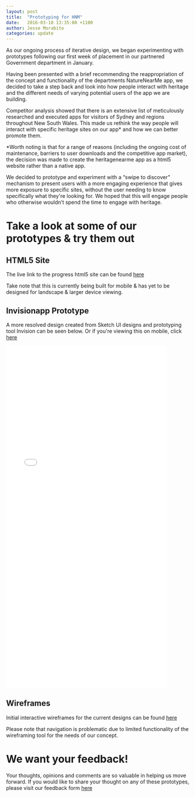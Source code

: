 ```yaml
---
layout: post
title:  "Prototyping for HNM"
date:   2016-03-18 13:35:00 +1100
author: Jesse Morabito
categories: update 
---
```


As our ongoing process of iterative design, we began experimenting with prototypes following our first week of placement in our partnered Government department in January.

Having been presented with a brief recommending the reappropriation of the concept and functionality of the departments NatureNearMe app, we decided to take a step back and look into how people interact with heritage and the different needs of varying potential users of the app we are building.

Competitor analysis showed that there is an extensive list of meticulously researched and executed apps for visitors of Sydney and regions throughout New South Wales. This made us rethink the way people will interact with specific heritage sites on our app* and how we can better promote them.

*Worth noting is that for a range of reasons (including the ongoing cost of maintenance, barriers to user downloads and the competitive app market), the decision was made to create the heritagenearme app as a html5 website rather than a native app.

We decided to prototype and experiment with a “swipe to discover” mechanism to present users with a more engaging experience that gives more exposure to specific sites, without the user needing to know specifically what they're looking for. We hoped that this will engage people who otherwise wouldn’t spend the time to engage with heritage.


Take a look at some of our prototypes & try them out
=======

HTML5 Site
-----------

The live link to the progress html5 site can be found [here](http://heritagenear.me)

Take note that this is currently being built for mobile & has yet to be designed for landscape & larger device viewing.

Invisionapp Prototype
-----------

A more resolved design created from Sketch UI designs and prototyping tool Invision can be seen below. Or if you're viewing this on mobile, click [here](https://invis.io/GJ6BLAE5M)

<iframe width="438" height="930" src="//invis.io/J76JL9UCD" frameborder="0" allowfullscreen></iframe>

Wireframes
-----------
Initial interactive wireframes for the current designs can be found [here](https://app.moqups.com/jesse@codeforaustralia.org/LyW9Bbazfb/view/page/a7cb0bb12)

Please note that navigation is problematic due to limited functionality of the wireframing tool for the needs of our concept.

We want your feedback!
=======
Your thoughts, opinions and comments are so valuable in helping us move forward.
If you would like to share your thought on any of these prototypes, please visit our feedback form [here](http://goo.gl/forms/K8FMXl4Kvq)

